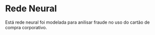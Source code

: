 # Rede Neural

Está rede neural foi modelada para anilisar fraude no uso 
do cartão de compra corporativo.
